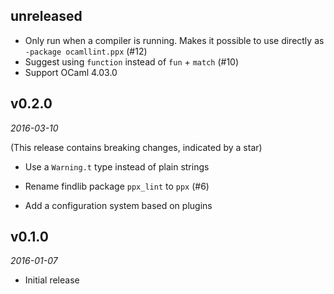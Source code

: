 ## unreleased

- Only run when a compiler is running. Makes it possible to use directly as
  `-package ocamllint.ppx` (#12)
- Suggest using `function` instead of `fun` + `match` (#10)
- Support OCaml 4.03.0

## v0.2.0

*2016-03-10*

(This release contains breaking changes, indicated by a star)

- Use a `Warning.t` type instead of plain strings
* Rename findlib package `ppx_lint` to `ppx` (#6)
- Add a configuration system based on plugins

## v0.1.0

*2016-01-07*

- Initial release
